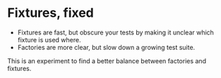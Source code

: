 # Fixtures, fixed

 * Fixtures are fast, but obscure your tests by making it unclear which fixture is used where.
 * Factories are more clear, but slow down a growing test suite.

This is an experiment to find a better balance between factories and fixtures.
